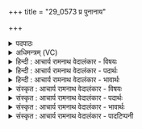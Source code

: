 +++
title = "29_0573 प्र पुनानाय"

+++
<details><summary>पदपाठः</summary>

प्र꣢। पु꣣नाना꣡य꣢। वे꣣ध꣡से꣢। सो꣡मा꣢꣯य। व꣡चः꣢꣯। उ꣣च्यते। भृति꣢म्। न। भ꣣र। मति꣡भिः꣢। जु꣣जो꣡ष꣢ते। ५७३।
</details>

<details><summary>अधिमन्त्रम् (VC)</summary>

- पवमानः सोमः
- द्वित आप्त्यः
- उष्णिक्
- ऋषभः
- पावमानं काण्डम्
</details>

<details><summary>हिन्दी : आचार्य रामनाथ वेदालंकार - विषयः</summary>

अगले मन्त्र में परमात्मा के प्रति मनुष्य का कर्तव्य बताया गया है।
</details>

<details><summary>हिन्दी : आचार्य रामनाथ वेदालंकार - पदार्थः</summary>

पदार्थान्वयभाषाः -  (पुनानाय) उपासक के हृदय को पवित्र करनेवाले, (वेधसे) आनन्द के विधायक (सोमाय) रसागार परमात्मा के लिए (वचः) धन्यवाद का वचन (प्र उच्यते) हमारे द्वारा कहा जा रहा है। हे मित्र ! तुम भी (मतिभिः) बुद्धियों से (जुजोषते) तुम्हें तृप्त करनेवाले उस परमात्मा के लिए (भृतिं न) वेतन-रूप या उपहार-रूप धन्यवादादि वचन को (भर) प्रदान करो, अर्थात् कार्य करनेवाले को जैसे कोई बदले में वेतन या उपहार देता है, वैसे ही बुद्धि देनेवाले उसे तुम बदले में धन्यवाद दो ॥८॥ इस मन्त्र में ‘भृतिं न भर’ में उत्प्रेक्षालङ्कार है ॥८॥
</details>

<details><summary>हिन्दी : आचार्य रामनाथ वेदालंकार - भावार्थः</summary>

भावार्थभाषाः -  जो परमेश्वर सुमति-प्रदान आदि के द्वारा हमारा उपकार करता है, उसके प्रति हम कृतज्ञता क्यों न प्रकाशित करें ॥८॥
</details>

<details><summary>संस्कृत : आचार्य रामनाथ वेदालंकार - विषयः</summary>

अथ परमात्मानं प्रति मनुष्यस्य कर्तव्यमाह।
</details>

<details><summary>संस्कृत : आचार्य रामनाथ वेदालंकार - पदार्थः</summary>

पदार्थान्वयभाषाः -  (पुनानाय) उपासकस्य हृदयं पवित्रं कुर्वते, (वेधसे) आनन्दस्य विधात्रे (सोमाय) रसागाराय परमात्मने (वचः) धन्यवादवचनम् (प्र उच्यते) अस्माभिः प्रोच्चार्यते। हे सखे ! (मतिभिः) मेधाभिः (जुजोषते) त्वां प्रीणयते तस्मै परमात्मने। जुषी प्रीतिसेवनयोः तुदादिः, शतरि ‘बहुलं छन्दसि। अ० २।४।७३’ इति शपः श्लौ द्वित्वम्। त्वमपि (भृतिं न) वेतनमिव, उपहारमिव वा (भर) आहर। यथा कर्मकराय कश्चिद् वेतनम् उपहारं वा प्रयच्छति तथा मेधाभिः प्रीणयते (तस्मै) त्वं विनिमयरूपेण धन्यवादं प्रदेहीति भावः ॥८॥ ‘भृतिं न भर’ इत्यत्रोत्प्रेक्षालङ्कारः ॥८॥
</details>

<details><summary>संस्कृत : आचार्य रामनाथ वेदालंकार - भावार्थः</summary>

भावार्थभाषाः -  यः परमेश्वरोऽस्मान् सुमतिप्रदानादिभिरुपकरोति तत्कृते वयं कृतज्ञतां कुतो न प्रकाशयेम ॥८॥
</details>

<details><summary>संस्कृत : आचार्य रामनाथ वेदालंकार - पादटिप्पनी</summary>

टिप्पणी:   १. ऋ० ९।१०३।१ ‘उच्यते’ इत्यत्र ‘उद्यतम्’ इति पाठः।
</details>